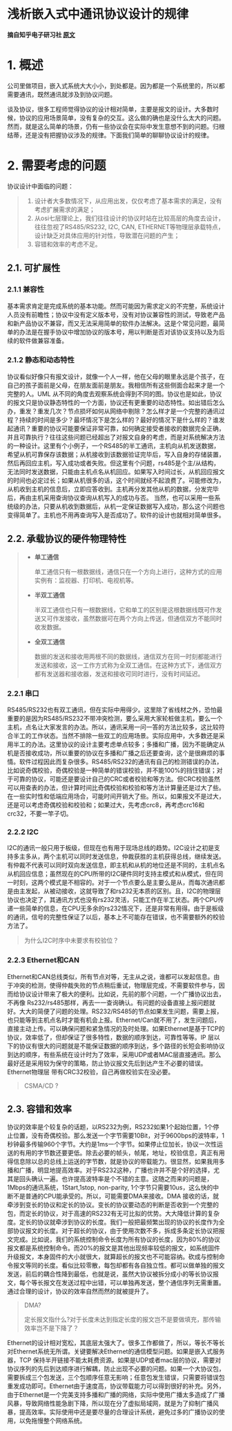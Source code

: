# 浅析嵌入式中通讯协议设计的规律

**摘自知乎电子研习社 [原文](https://zhuanlan.zhihu.com/p/51736729?utm_source=com.tencent.wework&utm_medium=social&utm_oi=631727100881670144)**

# 1. 概述

公司里做项目，嵌入式系统大大小小，到处都是。因为都是一个系统里的，所以都需要通讯，既然通讯就涉及到协议问题。

谈及协议，很多工程师觉得协议的设计相对简单，主要是报文的设计。大多数时候，协议的应用场景简单，没有复杂的交互。这么做的确也是没什么太大的问题。然而，就是这么简单的场景，仍有一些协议会在实际中发生意想不到的问题。归根结蒂，还是没有把握协议涉及的规律。下面我们简单的聊聊协议设计的规律。

# 2. 需要考虑的问题
协议设计中面临的问题：

>1. 设计者大多数情况下，从应用出发，仅仅考虑了基本需求的满足，没有考虑扩展需求的满足；
>2. 从osi七层理论上，我们往往设计的协议时站在比较高层的角度去设计，往往忽视了RS485/RS232, I2C, CAN, ETHERNET等物理层承载特点，设计缺乏对具体应用的针对性，导致潜在问题的产生；
>3. 容错和效率的考虑不足。

## 2.1. 可扩展性

### 2.1.1 兼容性
基本需求肯定是完成系统的基本功能。然而可能因为需求定义的不完整，系统设计人员没有前瞻性；协议中没有定义版本号，没有对协议兼容性的测试，导致老产品和新产品协议不兼容，而又无法采用简单的软件办法解决。这是个常见问题，最简单的办法是在握手协议中增加协议的版本号，用以判断是否对该协议支持以及为后续的软件做兼容准备。

### 2.1.2 静态和动态特性
协议看似好像只有报文设计，就像一个人一样，他在父母的眼里永远是个孩子，在自己的孩子面前是父母，在朋友面前是朋友。我相信所有这些侧面合起来才是一个完整的人。UML 从不同的角度去观察系统会得到不同的图。协议也是如此，协议的报文只是协议静态特性的一个方面，协议还有更重要的动态特性。如出错后怎么办，重发？重发几次？节点损坏如何从网络中剔除？怎么样才是一个完整的通讯过程？持续的时间是多少？最坏情况下是怎么样的？最好的情况下是什么样的？谁发起通讯？重要的协议可能要保证非常可靠，如何确定接受者接收的数据完全正确，并且可靠执行？往往这些问题已经超出了对报文自身的考虑，而是对系统解决方法的一种设计。这里有个小例子，一个RS485的半工通讯，主机向从机发送数据，希望从机可靠保存该数据；从机接收到该数据验证完毕后，写入自身的存储装置，然后再回应主机，写入成功或者失败。但这里有个问题，rs485是个主/从结构，无法同时发送数据，只能由主机点名从机回应。如果写入时间过长，从机回应报文的时间也必定过长；如果从机很多的话，这个时间就经不起浪费了。可能修改为，从机收到主机的信息后，立即应答收到。主机再分发其他从机的数据，分发完毕后，再由主机采用查询协议查询从机写入的成功与否。 当然，也可以采用一些系统级的办法，只要从机收到数据后，从机一定保证数据写入成功，那么这个问题也变得简单了。主机也不用再查询写入是否成功了。软件的设计也就相对简单很多。

## 2.2. 承载协议的硬件物理特性

> - **单工通信**
>
>   单工通信只有一根数据线，通信只在一个方向上进行，这种方式的应用实例有：监视器、打印机、电视机等。
>
> - **半双工通信**
>
>   半双工通信也只有一根数据线，它和单工的区别是这根数据线既可作发送又可作发接收，虽然数据可在两个方向上传送，但通信双方不能同时收发数据。
>
> - **全双工通信**
>
>   数据的发送和接收用两根不同的数据线，通信双方在同一时刻都能进行发送和接收，这一工作方式称为全双工通信。在这种方式下，通信双方都有发送器和接收器，发送和接收可同时进行，没有时间延迟。

### 2.2.1 串口
RS485/RS232也有双工通讯，但在实际中用得少。这里除了省线材之外，恐怕最重要的是因为RS485/RS232不带冲突检测，要么采用大家轮桩做主机，要么一个主机，点名让大家发言的办法。所以，通讯采用一问一答的方法比较多，这比较符合半工的工作状态。当然不排除一些双工的应用场景。实际应用中，大多数还是采用半工的办法。这里协议的设计主要考虑单点较多；多播和广播，因为不能确定从机是否接收成功，所以重要的协议在多播和广播之后还要查询，这个是很麻烦的事情。软件过程因此而复杂很多。RS485/RS232的通讯有自己的检测错误的办法，比如说奇偶校验，奇偶校验是一种简单的错误校验，并不能100%的挡住错误；对于可靠的协议，可能还是要设计自己的CRC或者校验和等方法。但CRC校验虽然可以用查表的办法，但计算时间比奇偶校验和校验和等方法计算量还是过大了些。在一些实时性和低端应用场合，可能时间开销大了些。所以，如果报文不是过大，还是可以考虑奇偶校验和校验和；如果过大，先考虑crc8，再考虑crc16和crc32，不要一竿子切。

### 2.2.2 I2C
I2C的通讯一般只用于板级，但现在也有用于现场总线的趋势。I2C设计之初是支持多主多从，两个主机可以同时发送信息，仲裁获胜的主机获得总线，继续发送。有仲裁不代表可以同时双向发送信息，即主机和从机的地位还是不同的，主机点名从机回应信息；虽然现在的CPU所带的I2C硬件同时支持主模式和从模式，但在同一时刻，这两个模式是不相容的。对于一个节点要么是主要么是从，而每次通讯都是由主发起，从被动接收，这就导致了和rs232无本质的区别。且，I2C的物理层协议也决定了，其通讯方式也没有rs232灵活，只能工作在半工状态。两个CPU传递一些简单的信息，在CPU无多余的rs232情况下，还是非常有用得。由于是板级的通讯，信号的完整性保证了以后，基本上不可能存在错误，也不需要额外的校验方法了。

>为什么I2C时序中未要求有校验位？

### 2.2.3 Ethernet和CAN
Ethernet和CAN总线类似，所有节点对等，无主从之说，谁都可以发起信息。由于冲突的检测，使得仲裁失败的节点稍后重试，物理层完成，不需要软件参与，因而给协议设计带来了极大的便利。比如说，先前的那个问题，一个广播协议出去，不再像 Rs232/rs485那样，再去一一查询确认。有问题的设备直接上报问题就好。大大的简便了问题的处理。RS232/RS485的节点如果发生问题，需要上报，也只能等到主机点名时才能有机会上报。Ethernet/Can就不用了，发生问题后，直接主动上传。可以确保问题和紧急情况的及时处理。如果Ethernet是基于TCP的协议，效率低了，但却保证了很多特性，数据的顺序到达，可靠性等等。IP 层以下的协议有很大的问题就是不能保证数据的顺序到达，多个路径的长短会影响协议到达的顺序，有些系统在设计时为了效率，采用UDP或者MAC层直接通讯。那么最好还是采用较为保守的策略，防止协议报文先后到达产生不必要的错误。Ethernet物理层 带有CRC32校验，自己再做校验实在没必要。

>CSMA/CD ?


## 2.3. 容错和效率
协议的效率是个较复杂的话题，以RS232为例，RS232如果1个起始位置，1个停止位置，没有奇偶校验。那么发送一个字节需要10Bit，对于9600bps的波特率，1秒钟最多传输960个字节。大约是1ms一个字节。如果停止位加长，协议一次性运送的有用的字节数还要更低。除去必要的帧头，帧尾，地址，校验信息，真正有用得信息除以总的总线上运送的字节数，就是协议的带载能力。很显然，如果我用多播和广播，明显地提高效率。对于RS232这种，广播也许并不是个好的选择，尤其是回头确认一遍。也许提高波特率是个不错的主意。这随之而来的问题是，1Mbps的通讯系统，1Start,1stop, non-parity, 1个字节只需要10us，这么快的中断不是普通的CPU能承受的。所以，可能需要DMA来接收。DMA 接收的话，就牵涉到变长的协议和定长的协议。变长的协议要动态的判断是否收到一个完整的包，而定长的协议，对于高速的RS232有无可比拟的优势。大大降低计算的复杂度。定长的协议就牵涉到协议的长度。我们一般把最频繁出现的协议的长度作为全部协议报文的长度。对于超长的协议，由于使用次数不多，拆成多条定长协议把报文完成。比如说，我们的系统控制命令长度为所有协议的长度，因为80%的协议报文都是系统控制命令。而20%的报文是其他出现频率较低的报文，如系统固件升级报文，本身固件的大小就很大，就算超长的报文也不可能容纳。砍成与控制命令报文等同的长度。看似比较零散，每包却都有各自独立性。都可以做单独的报文发送，前后的耦合性降到最低，也就是说，虽然大协议被拆分成小的等长协议报文，每个等长报文在发送过程中出错，可以单独再发送，整个通信序列无需重置。通过合理的设计，协议的效率自然而然的就被提升了。

>DMA?
>
>定长报文指什么?对于长度未达到指定长度的报文岂不是要做填充，那传输效率岂不是下降了？
>

Ethernet的设计相对宽松，其底层太强大了。很多工作都做了，所以，等长不等长对Ethernet系统无所谓。关键要解决Ethernet的通信模型问题。如果是嵌入式服务器，TCP 保持半开链接不能太耗费资源。如果是UDP或者mac层的协议，需要对协议序列的先后到达顺序进行解耦，防止出现不必要的问题。如果一个大协议包，需要拆成三个包发送，三个包顺序任意无影响；任意包发生错误，只需要将错误包重发成功即可。Ethernet由于速度高，协议带载能力可以得到很好的补充。另外，由于Ethernet是一个完美支持多播和广播的网络，实际中使用广播太多造成了广播风暴，导致网络性能急剧下降，所以现在分了虚拟局域网，就是为了抑制广播风暴，提高效率。实际使用中还是要尽量的合理设计系统，避免过多的广播协议的使用，以免拖慢整个网络系统。